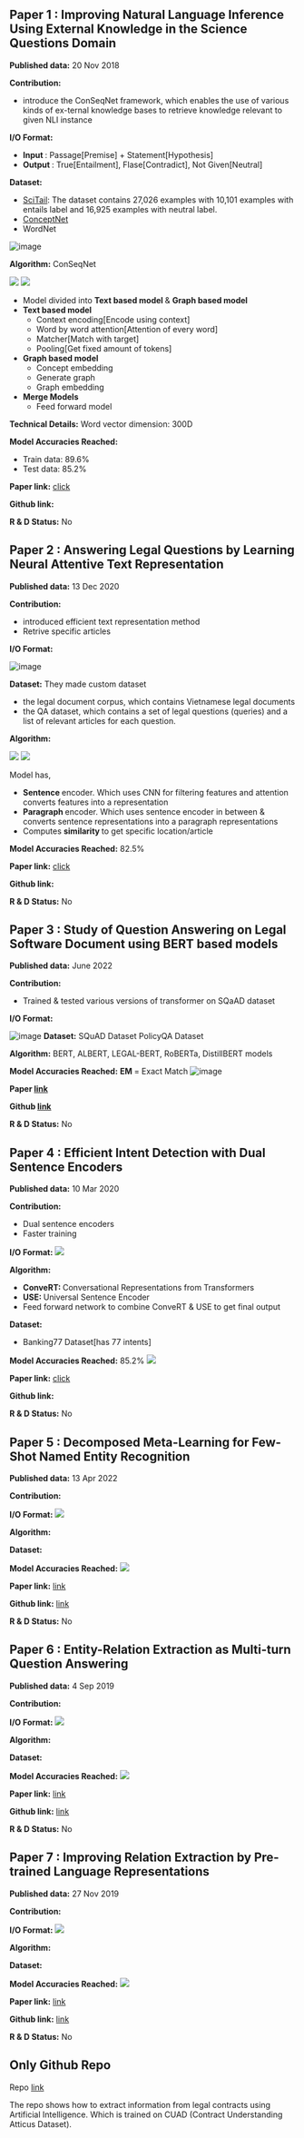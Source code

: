 ## Paper 1 : Improving Natural Language Inference Using External Knowledge in the Science Questions Domain

__Published data:__ 20 Nov 2018

__Contribution:__ 
- introduce the ConSeqNet framework, which enables the use of various kinds of ex-ternal knowledge bases to retrieve knowledge relevant to given NLI instance

__I/O Format:__ 
- <b> Input </b> : Passage[Premise] + Statement[Hypothesis]
- <b> Output </b> : True[Entailment], Flase[Contradict], Not Given[Neutral]

__Dataset:__


- [SciTail](https://allenai.org/data/scitail): The dataset contains 27,026 examples with 10,101 examples with entails label and 16,925 examples with neutral label.
- [ConceptNet](https://zenodo.org/record/1289942/files/conceptnet-distinguishing-attributes-data.zip) 
- WordNet

![image](./images/scitail_dataset.png)

__Algorithm:__ ConSeqNet

![](./images/emon_nli_graph.png)
![](./images/conseqnet_architecture.png)

- Model divided into <b> Text based model </b> & <b> Graph based model </b>
- <b> Text based model </b>
  - Context encoding[Encode using context]
  - Word by word attention[Attention of every word]
  - Matcher[Match with target]
  - Pooling[Get fixed amount of tokens]
- <b> Graph based model </b>
  - Concept embedding
  - Generate graph
  - Graph embedding
- <b> Merge Models </b>
  - Feed forward model

__Technical Details:__
Word vector dimension: 300D

__Model Accuracies Reached:__
- Train data: 89.6%
- Test data: 85.2%

__Paper link:__ [click](https://arxiv.org/abs/1809.05724)

__Github link:__

__R & D Status:__ No


## Paper 2 : Answering Legal Questions by Learning Neural Attentive Text Representation

__Published data:__ 13 Dec 2020

__Contribution:__ 
- introduced efficient text representation method
- Retrive specific articles

__I/O Format:__ 

![image](./images/text_representation_dataset_anno.png)

__Dataset:__
They made custom dataset
- the legal document corpus, which contains Vietnamese legal documents
- the QA dataset, which contains a set of legal questions (queries) and a list of relevant articles for each question.

__Algorithm:__ 

![](./images/text_representation_sentence_encoder.png)
![](./images/text_representation_paragraph_encoder.png)

Model has,
- <b> Sentence </b> encoder. Which uses CNN for filtering features and attention converts features into a representation
- <b> Paragraph </b> encoder. Which uses sentence encoder in between & converts sentence representations into a paragraph representations
- Computes <b> similarity </b> to get specific location/article

__Model Accuracies Reached:__
82.5%

__Paper link:__ [click](https://aclanthology.org/2020.coling-main.86.pdf)

__Github link:__

__R & D Status:__ No

## Paper 3 : Study of Question Answering on Legal Software Document using BERT based models

__Published data:__ June 2022

__Contribution:__ 
- Trained & tested various versions of transformer on SQaAD dataset

__I/O Format:__ 

![image](./images/sample_squad_dataset.jpg)
__Dataset:__
SQuAD Dataset
PolicyQA Dataset

__Algorithm:__ 
BERT, ALBERT, LEGAL-BERT, RoBERTa, DistillBERT models

__Model Accuracies Reached:__
<b> EM </b> = Exact Match
![image](./images/berts_on_squad.png)

__Paper [link](https://openreview.net/pdf?id=Xk5rh9LPvmp)__ 

__Github [link](https://github.com/Fidac/Legal-SE-BERT-Study)__

__R & D Status:__ No

## Paper 4 : Efficient Intent Detection with Dual Sentence Encoders

__Published data:__ 10 Mar 2020

__Contribution:__ 
- Dual sentence encoders
- Faster training

__I/O Format:__ 
![](./images/dual_encoder_intent_io.png)

__Algorithm:__ 
- <b> ConveRT: </b> Conversational Representations from Transformers
- <b> USE: </b> Universal Sentence Encoder
- Feed forward network to combine ConveRT & USE to get final output

__Dataset:__
- Banking77 Dataset[has 77 intents]

__Model Accuracies Reached:__
85.2%
![](./images/dual_encoder_result.png)

__Paper link:__ [click](https://arxiv.org/pdf/2003.04807.pdf)

__Github link:__

__R & D Status:__ No




## Paper 5 : Decomposed Meta-Learning for Few-Shot Named Entity Recognition

__Published data:__ 13 Apr 2022

__Contribution:__ 


__I/O Format:__ 
![](./images/)

__Algorithm:__ 


__Dataset:__


__Model Accuracies Reached:__
![](./images/)

__Paper link:__ [link](https://arxiv.org/pdf/2204.05751v2.pdf)

__Github link:__ [link](https://github.com/microsoft/vert-papers/tree/master/papers/DecomposedMetaNER)

__R & D Status:__ No







## Paper 6 : Entity-Relation Extraction as Multi-turn Question Answering

__Published data:__ 4 Sep 2019

__Contribution:__ 


__I/O Format:__ 
![](./images/)

__Algorithm:__ 


__Dataset:__


__Model Accuracies Reached:__
![](./images/)

__Paper link:__ [link](https://arxiv.org/pdf/1905.05529.pdf)

__Github link:__ [link](https://github.com/ShannonAI/Entity-Relation-As-Multi-Turn-QA)

__R & D Status:__ No



## Paper 7 : Improving Relation Extraction by Pre-trained Language Representations 
__Published data:__ 27 Nov 2019

__Contribution:__ 


__I/O Format:__ 
![](./images/)

__Algorithm:__ 


__Dataset:__


__Model Accuracies Reached:__
![](./images/)

__Paper link:__ [link](https://arxiv.org/pdf/1911.12011.pdf) 

__Github link:__ [link](https://github.com/DFKI-NLP/TRE)

__R & D Status:__ No


## Only Github Repo </br>
Repo [link](https://github.com/JsyPhil/paper-2-data)

The repo shows how to extract information from legal contracts using Artificial Intelligence. Which is trained on CUAD (Contract Understanding Atticus Dataset).

[//]: <> (Input/Output, Training Data, Feature Annotation, AI learning[for technical non-technical person])
